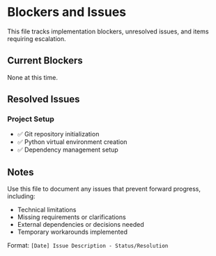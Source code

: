 <!-- Verified on 2025-07-30 by Claude -->
<!-- Purpose: Track implementation blockers and unresolved issues -->

# Blockers and Issues

This file tracks implementation blockers, unresolved issues, and items requiring escalation.

## Current Blockers

None at this time.

## Resolved Issues

### Project Setup
- ✅ Git repository initialization
- ✅ Python virtual environment creation
- ✅ Dependency management setup

## Notes

Use this file to document any issues that prevent forward progress, including:
- Technical limitations
- Missing requirements or clarifications
- External dependencies or decisions needed
- Temporary workarounds implemented

Format: `[Date] Issue Description - Status/Resolution` 